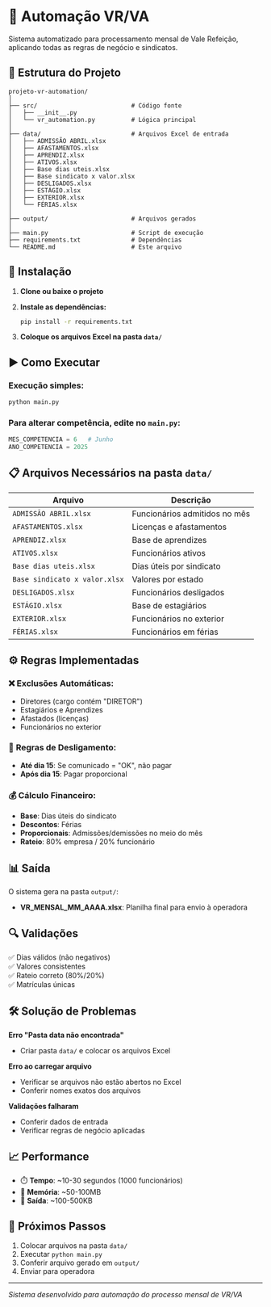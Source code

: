 # 🤖 Automação VR/VA

Sistema automatizado para processamento mensal de Vale Refeição, aplicando todas as regras de negócio e sindicatos.

## 📁 Estrutura do Projeto

```
projeto-vr-automation/
│
├── src/                          # Código fonte
│   ├── __init__.py
│   └── vr_automation.py          # Lógica principal
│
├── data/                         # Arquivos Excel de entrada
│   ├── ADMISSÃO ABRIL.xlsx
│   ├── AFASTAMENTOS.xlsx
│   ├── APRENDIZ.xlsx
│   ├── ATIVOS.xlsx
│   ├── Base dias uteis.xlsx
│   ├── Base sindicato x valor.xlsx
│   ├── DESLIGADOS.xlsx
│   ├── ESTÁGIO.xlsx
│   ├── EXTERIOR.xlsx
│   └── FÉRIAS.xlsx
│
├── output/                       # Arquivos gerados
│
├── main.py                       # Script de execução
├── requirements.txt              # Dependências
└── README.md                     # Este arquivo
```

## 🚀 Instalação

1. **Clone ou baixe o projeto**
2. **Instale as dependências:**

   ```bash
   pip install -r requirements.txt
   ```

3. **Coloque os arquivos Excel na pasta `data/`**

## ▶️ Como Executar

### Execução simples:

```bash
python main.py
```

### Para alterar competência, edite no `main.py`:

```python
MES_COMPETENCIA = 6   # Junho
ANO_COMPETENCIA = 2025
```

## 📋 Arquivos Necessários na pasta `data/`

| Arquivo                       | Descrição                     |
| ----------------------------- | ----------------------------- |
| `ADMISSÃO ABRIL.xlsx`         | Funcionários admitidos no mês |
| `AFASTAMENTOS.xlsx`           | Licenças e afastamentos       |
| `APRENDIZ.xlsx`               | Base de aprendizes            |
| `ATIVOS.xlsx`                 | Funcionários ativos           |
| `Base dias uteis.xlsx`        | Dias úteis por sindicato      |
| `Base sindicato x valor.xlsx` | Valores por estado            |
| `DESLIGADOS.xlsx`             | Funcionários desligados       |
| `ESTÁGIO.xlsx`                | Base de estagiários           |
| `EXTERIOR.xlsx`               | Funcionários no exterior      |
| `FÉRIAS.xlsx`                 | Funcionários em férias        |

## ⚙️ Regras Implementadas

### ❌ **Exclusões Automáticas:**

- Diretores (cargo contém "DIRETOR")
- Estagiários e Aprendizes
- Afastados (licenças)
- Funcionários no exterior

### 📅 **Regras de Desligamento:**

- **Até dia 15**: Se comunicado = "OK", não pagar
- **Após dia 15**: Pagar proporcional

### 💰 **Cálculo Financeiro:**

- **Base**: Dias úteis do sindicato
- **Descontos**: Férias
- **Proporcionais**: Admissões/demissões no meio do mês
- **Rateio**: 80% empresa / 20% funcionário

## 📊 Saída

O sistema gera na pasta `output/`:

- **VR_MENSAL_MM_AAAA.xlsx**: Planilha final para envio à operadora

## 🔍 Validações

✅ Dias válidos (não negativos)  
✅ Valores consistentes  
✅ Rateio correto (80%/20%)  
✅ Matrículas únicas

## 🛠️ Solução de Problemas

**Erro "Pasta data não encontrada"**

- Criar pasta `data/` e colocar os arquivos Excel

**Erro ao carregar arquivo**

- Verificar se arquivos não estão abertos no Excel
- Conferir nomes exatos dos arquivos

**Validações falharam**

- Conferir dados de entrada
- Verificar regras de negócio aplicadas

## 📈 Performance

- ⏱️ **Tempo**: ~10-30 segundos (1000 funcionários)
- 💾 **Memória**: ~50-100MB
- 📁 **Saída**: ~100-500KB

## 🎯 Próximos Passos

1. Colocar arquivos na pasta `data/`
2. Executar `python main.py`
3. Conferir arquivo gerado em `output/`
4. Enviar para operadora

---

_Sistema desenvolvido para automação do processo mensal de VR/VA_
